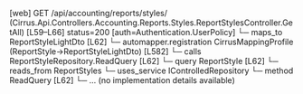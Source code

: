 [web] GET /api/accounting/reports/styles/  (Cirrus.Api.Controllers.Accounting.Reports.Styles.ReportStylesController.GetAll)  [L59–L66] status=200 [auth=Authentication.UserPolicy]
  └─ maps_to ReportStyleLightDto [L62]
    └─ automapper.registration CirrusMappingProfile (ReportStyle->ReportStyleLightDto) [L582]
  └─ calls ReportStyleRepository.ReadQuery [L62]
  └─ query ReportStyle [L62]
    └─ reads_from ReportStyles
  └─ uses_service IControlledRepository<ReportStyle>
    └─ method ReadQuery [L62]
      └─ ... (no implementation details available)

